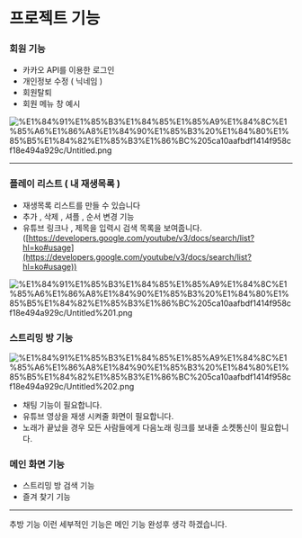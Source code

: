 # 프로젝트 기능

### 회원 기능

- 카카오 API를 이용한 로그인
- 개인정보 수정 ( 닉네임 )
- 회원탈퇴
- 회원 메뉴 창 예시

![%E1%84%91%E1%85%B3%E1%84%85%E1%85%A9%E1%84%8C%E1%85%A6%E1%86%A8%E1%84%90%E1%85%B3%20%E1%84%80%E1%85%B5%E1%84%82%E1%85%B3%E1%86%BC%205ca10aafbdf1414f958cf18e494a929c/Untitled.png](%E1%84%91%E1%85%B3%E1%84%85%E1%85%A9%E1%84%8C%E1%85%A6%E1%86%A8%E1%84%90%E1%85%B3%20%E1%84%80%E1%85%B5%E1%84%82%E1%85%B3%E1%86%BC%205ca10aafbdf1414f958cf18e494a929c/Untitled.png)

---

### 플레이 리스트 ( 내 재생목록 )

- 재생목록 리스트를 만들 수 있습니다
- 추가 , 삭제 , 셔플 , 순서 변경 기능
- 유튜브 링크나 , 제목을 입력시 검색 목록을 보여줍니다. ([https://developers.google.com/youtube/v3/docs/search/list?hl=ko#usage](https://developers.google.com/youtube/v3/docs/search/list?hl=ko#usage))

![%E1%84%91%E1%85%B3%E1%84%85%E1%85%A9%E1%84%8C%E1%85%A6%E1%86%A8%E1%84%90%E1%85%B3%20%E1%84%80%E1%85%B5%E1%84%82%E1%85%B3%E1%86%BC%205ca10aafbdf1414f958cf18e494a929c/Untitled%201.png](%E1%84%91%E1%85%B3%E1%84%85%E1%85%A9%E1%84%8C%E1%85%A6%E1%86%A8%E1%84%90%E1%85%B3%20%E1%84%80%E1%85%B5%E1%84%82%E1%85%B3%E1%86%BC%205ca10aafbdf1414f958cf18e494a929c/Untitled%201.png)

### 스트리밍 방 기능

![%E1%84%91%E1%85%B3%E1%84%85%E1%85%A9%E1%84%8C%E1%85%A6%E1%86%A8%E1%84%90%E1%85%B3%20%E1%84%80%E1%85%B5%E1%84%82%E1%85%B3%E1%86%BC%205ca10aafbdf1414f958cf18e494a929c/Untitled%202.png](%E1%84%91%E1%85%B3%E1%84%85%E1%85%A9%E1%84%8C%E1%85%A6%E1%86%A8%E1%84%90%E1%85%B3%20%E1%84%80%E1%85%B5%E1%84%82%E1%85%B3%E1%86%BC%205ca10aafbdf1414f958cf18e494a929c/Untitled%202.png)

- 채팅 기능이 필요합니다.
- 유튜브 영상을 재생 시켜줄 화면이 필요합니다.
- 노래가 끝났을 경우 모든 사람들에게 다음노래 링크를 보내줄 소켓통신이 필요합니다.

### 메인 화면 기능

- 스트리밍 방 검색 기능
- 즐겨 찾기 기능

---

추방 기능 이런 세부적인 기능은 메인 기능 완성후 생각 하겠습니다.